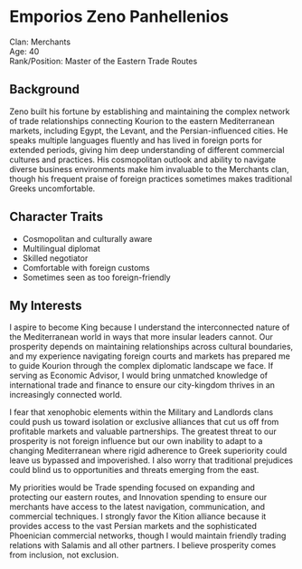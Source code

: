 # Emporios Zeno Panhellenios

Clan: Merchants  
Age: 40  
Rank/Position: Master of the Eastern Trade Routes  

## Background

Zeno built his fortune by establishing and maintaining the complex network of trade relationships connecting Kourion to the eastern Mediterranean markets, including Egypt, the Levant, and the Persian-influenced cities. He speaks multiple languages fluently and has lived in foreign ports for extended periods, giving him deep understanding of different commercial cultures and practices. His cosmopolitan outlook and ability to navigate diverse business environments make him invaluable to the Merchants clan, though his frequent praise of foreign practices sometimes makes traditional Greeks uncomfortable.

## Character Traits

- Cosmopolitan and culturally aware
- Multilingual diplomat
- Skilled negotiator
- Comfortable with foreign customs
- Sometimes seen as too foreign-friendly

## My Interests

I aspire to become King because I understand the interconnected nature of the Mediterranean world in ways that more insular leaders cannot. Our prosperity depends on maintaining relationships across cultural boundaries, and my experience navigating foreign courts and markets has prepared me to guide Kourion through the complex diplomatic landscape we face. If serving as Economic Advisor, I would bring unmatched knowledge of international trade and finance to ensure our city-kingdom thrives in an increasingly connected world.

I fear that xenophobic elements within the Military and Landlords clans could push us toward isolation or exclusive alliances that cut us off from profitable markets and valuable partnerships. The greatest threat to our prosperity is not foreign influence but our own inability to adapt to a changing Mediterranean where rigid adherence to Greek superiority could leave us bypassed and impoverished. I also worry that traditional prejudices could blind us to opportunities and threats emerging from the east.

My priorities would be Trade spending focused on expanding and protecting our eastern routes, and Innovation spending to ensure our merchants have access to the latest navigation, communication, and commercial techniques. I strongly favor the Kition alliance because it provides access to the vast Persian markets and the sophisticated Phoenician commercial networks, though I would maintain friendly trading relations with Salamis and all other partners. I believe prosperity comes from inclusion, not exclusion.

